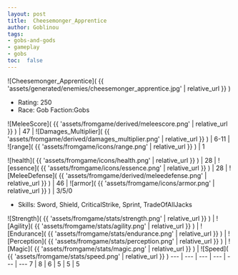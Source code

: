```yaml
---
layout: post
title:  Cheesemonger_Apprentice
author: Goblinou
tags:
- gobs-and-gods
- gameplay
- gobs
toc:  false
---
```


![Cheesemonger_Apprentice]( {{ 'assets/generated/enemies/cheesemonger_apprentice.jpg' | relative_url }} )
- Rating: 250
- Race: Gob  Faction:Gobs

![MeleeScore]( {{ 'assets/fromgame/derived/meleescore.png' | relative_url }} ) | 47 | ![Damages_Multiplier]( {{ 'assets/fromgame/derived/damages_multiplier.png' | relative_url }} ) | 6-11 | ![range]( {{ 'assets/fromgame/icons/range.png' | relative_url }} ) | 1


![health]( {{ 'assets/fromgame/icons/health.png' | relative_url }} ) | 28 | ![essence]( {{ 'assets/fromgame/icons/essence.png' | relative_url }} ) | 28 | ![MeleeDefense]( {{ 'assets/fromgame/derived/meleedefense.png' | relative_url }} ) | 46 | ![armor]( {{ 'assets/fromgame/icons/armor.png' | relative_url }} ) | 3/5/0

* Skills: Sword, Shield, CriticalStrike, Sprint, TradeOfAllJacks

![Strength]( {{ 'assets/fromgame/stats/strength.png' | relative_url }} ) | ![Agility]( {{ 'assets/fromgame/stats/agility.png' | relative_url }} ) | ![Endurance]( {{ 'assets/fromgame/stats/endurance.png' | relative_url }} ) | ![Perception]( {{ 'assets/fromgame/stats/perception.png' | relative_url }} ) | ![Magic]( {{ 'assets/fromgame/stats/magic.png' | relative_url }} ) | ![Speed]( {{ 'assets/fromgame/stats/speed.png' | relative_url }} )
--- | --- | --- | --- | --- | ---
7 | 8 | 6 | 5 | 5 | 5

